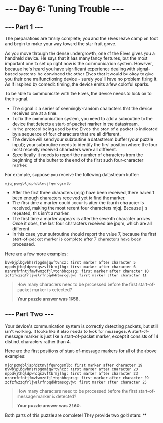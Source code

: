 # --- Day 6: Tuning Trouble ---

## --- Part 1 ---

The preparations are finally complete; you and the Elves leave camp on foot and begin to make your way toward the star fruit grove.

As you move through the dense undergrowth, one of the Elves gives you a handheld device. He says that it has many fancy features, but the most important one to set up right now is the communication system.
However, because he's heard you have significant experience dealing with signal-based systems, he convinced the other Elves that it would be okay to give you their one malfunctioning device - surely you'll have no problem fixing it.
As if inspired by comedic timing, the device emits a few colorful sparks.

To be able to communicate with the Elves, the device needs to lock on to their signal. 

- The signal is a series of seemingly-random characters that the device receives one at a time.
- To fix the communication system, you need to add a subroutine to the device that detects a start-of-packet marker in the datastream.
- In the protocol being used by the Elves, the start of a packet is indicated by a sequence of four characters that are all different.
- The device will send your subroutine a datastream buffer (your puzzle input); your subroutine needs to identify the first position where the four most recently received characters were all different.
- Specifically, it needs to report the number of characters from the beginning of the buffer to the end of the first such four-character marker.

For example, suppose you receive the following datastream buffer:

    mjqjpqmgbljsphdztnvjfqwrcgsmlb

- After the first three characters (mjq) have been received, there haven't been enough characters received yet to find the marker.
- The first time a marker could occur is after the fourth character is received, making the most recent four characters mjqj. Because j is repeated, this isn't a marker.
- The first time a marker appears is after the seventh character arrives. Once it does, the last four characters received are jpqm, which are all different.
- In this case, your subroutine should report the value 7, because the first start-of-packet marker is complete after 7 characters have been processed.

Here are a few more examples:

    bvwbjplbgvbhsrlpgdmjqwftvncz: first marker after character 5
    nppdvjthqldpwncqszvftbrmjlhg: first marker after character 6
    nznrnfrfntjfmvfwmzdfjlvtqnbhcprsg: first marker after character 10
    zcfzfwzzqfrljwzlrfnpqdbhtmscgvjw: first marker after character 11

> How many characters need to be processed before the first start-of-packet marker is detected?
>
> **Your puzzle answer was 1658.**

## --- Part Two ---

Your device's communication system is correctly detecting packets, but still isn't working. It looks like it also needs to look for messages.
A start-of-message marker is just like a start-of-packet marker, except it consists of 14 distinct characters rather than 4.

Here are the first positions of start-of-message markers for all of the above examples:

    mjqjpqmgbljsphdztnvjfqwrcgsmlb: first marker after character 19
    bvwbjplbgvbhsrlpgdmjqwftvncz: first marker after character 23
    nppdvjthqldpwncqszvftbrmjlhg: first marker after character 23
    nznrnfrfntjfmvfwmzdfjlvtqnbhcprsg: first marker after character 29
    zcfzfwzzqfrljwzlrfnpqdbhtmscgvjw: first marker after character 26

> How many characters need to be processed before the first start-of-message marker is detected?
>
> **Your puzzle answer was 2260.**

Both parts of this puzzle are complete! They provide two gold stars: \*\*
